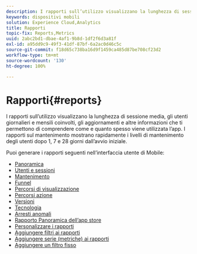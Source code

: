 ```yaml
---
description: I rapporti sull’utilizzo visualizzano la lunghezza di sessione media, gli utenti giornalieri e mensili coinvolti, gli aggiornamenti e altre informazioni che ti permettono di comprendere come e quanto spesso viene utilizzata l’app. I rapporti sul mantenimento mostrano rapidamente i livelli di mantenimento degli utenti dopo 1, 7 e 28 giorni dall’avvio iniziale.
keywords: dispositivi mobili
solution: Experience Cloud,Analytics
title: Rapporti
topic-fix: Reports,Metrics
uuid: 2abc2bd1-dbae-4af1-9b8d-1df2f6d3a81f
exl-id: a95dd9c9-49f3-41df-87bf-6a2ac0d46c5c
source-git-commit: f18d65c738ba16d9f1459ca485d87be708cf23d2
workflow-type: tm+mt
source-wordcount: '130'
ht-degree: 100%

---
```


# Rapporti{#reports}

I rapporti sull’utilizzo visualizzano la lunghezza di sessione media, gli utenti giornalieri e mensili coinvolti, gli aggiornamenti e altre informazioni che ti permettono di comprendere come e quanto spesso viene utilizzata l’app. I rapporti sul mantenimento mostrano rapidamente i livelli di mantenimento degli utenti dopo 1, 7 e 28 giorni dall’avvio iniziale.

Puoi generare i rapporti seguenti nell’interfaccia utente di Mobile:

* [Panoramica](/help/using/usage/usage-overview.md)
* [Utenti e sessioni](/help/using/usage/users-sessions.md)
* [Mantenimento](/help/using/usage/reports-retention.md)
* [Funnel](/help/using/usage/reports-funnel.md)
* [Percorsi di visualizzazione](/help/using/usage/reports-view-paths.md)
* [Percorsi azione](/help/using/usage/reports-action-paths.md)
* [Versioni](/help/using/usage/c-reports-versions.md)
* [Tecnologia](/help/using/usage/reports-technology.md)
* [Arresti anomali](/help/using/usage/c-crashes.md)
* [Rapporto Panoramica dell’app store](/help/using/usage/c-app-store-store-performance.md)
* [Personalizzare i rapporti](/help/using/usage/reports-customize/reports-customize.md)
* [Aggiungere filtri ai rapporti](/help/using/usage/reports-customize/t-reports-customize.md)
* [Aggiungere serie (metriche) ai rapporti](/help/using/usage/reports-customize/t-reports-series.md)
* [Aggiungere un filtro fisso](/help/using/usage/reports-customize/t-sticky-filter.md)
